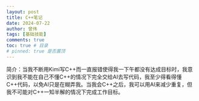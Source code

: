 ```yaml
---
layout: post
title: C++笔记
date: 2024-07-22
author: 曾伟
tags: [基础技能]
comments: true
toc: true # 目录
# pinned: true 是否置顶
---
```


简介：当我不断用Kimi写C++而一直报错使得我一下午都没有达成目标时，我意识到我不能在自己不懂C++的情况下完全交给AI去写代码，我至少得看得懂C++代码，以免AI只是在糊弄我。当我会C++之后，我可以用AI来减少重复，但我不可能对C++一知半解的情况下完成工作目标。

